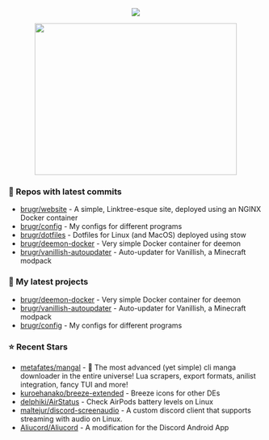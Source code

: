 <p align="center"><a href="https://github.com/anuraghazra/github-readme-stats">
  <img align="center" src="https://github-readme-stats.vercel.app/api?username=brugr&show_icons=true&theme=github_dark" />
</a></p>

<p align="center"><a href="https://wakatime.com/@brugr">
  <img align="center" width="400" height="300" src="https://wakatime.com/share/@brugr/092f33d5-13de-4518-bc1e-34a79102d8c2.svg" />
</a></p>

### 👷 Repos with latest commits

- [brugr/website](https://github.com/brugr/website) - A simple, Linktree-esque site, deployed using an NGINX Docker container
- [brugr/config](https://github.com/brugr/config) - My configs for different programs
- [brugr/dotfiles](https://github.com/brugr/dotfiles) - Dotfiles for Linux (and MacOS) deployed using stow
- [brugr/deemon-docker](https://github.com/brugr/deemon-docker) - Very simple Docker container for deemon
- [brugr/vanillish-autoupdater](https://github.com/brugr/vanillish-autoupdater) - Auto-updater for Vanillish, a Minecraft modpack
### 🌱 My latest projects

- [brugr/deemon-docker](https://github.com/brugr/deemon-docker) - Very simple Docker container for deemon
- [brugr/vanillish-autoupdater](https://github.com/brugr/vanillish-autoupdater) - Auto-updater for Vanillish, a Minecraft modpack
- [brugr/config](https://github.com/brugr/config) - My configs for different programs
### ⭐ Recent Stars

- [metafates/mangal](https://github.com/metafates/mangal) - 📖 The most advanced (yet simple) cli manga downloader in the entire universe! Lua scrapers, export formats, anilist integration, fancy TUI and more!
- [kuroehanako/breeze-extended](https://github.com/kuroehanako/breeze-extended) - Breeze icons for other DEs
- [delphiki/AirStatus](https://github.com/delphiki/AirStatus) - Check AirPods battery levels on Linux
- [maltejur/discord-screenaudio](https://github.com/maltejur/discord-screenaudio) - A custom discord client that supports streaming with audio on Linux.
- [Aliucord/Aliucord](https://github.com/Aliucord/Aliucord) - A modification for the Discord Android App
